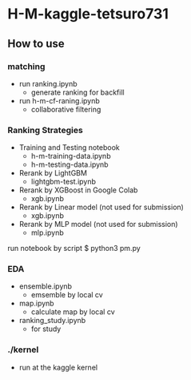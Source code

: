 # H-M-kaggle-tetsuro731

## How to use

### matching
- run ranking.ipynb
  - generate ranking for backfill
- run h-m-cf-raning.ipynb
  - collaborative filtering

### Ranking Strategies
- Training and Testing notebook
  - h-m-training-data.ipynb
  - h-m-testing-data.ipynb
- Rerank by LightGBM
  - lightgbm-test.ipynb
- Rerank by XGBoost in Google Colab
  - xgb.ipynb
- Rerank by Linear model (not used for submission)
  - xgb.ipynb
- Rerank by MLP model (not used for submission)
  - mlp.ipynb

run notebook by script
$ python3 pm.py

### EDA
- ensemble.ipynb
  - emsemble by local cv
- map.ipynb
  - calculate map by local cv
- ranking_study.ipynb
  - for study

### ./kernel
- run at the kaggle kernel
